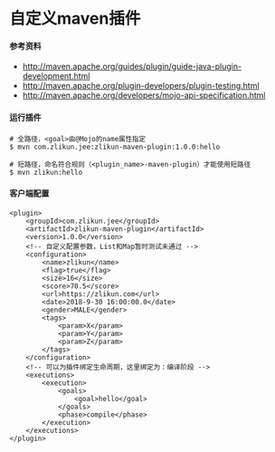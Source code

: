 # 自定义maven插件

#### 参考资料
- http://maven.apache.org/guides/plugin/guide-java-plugin-development.html
- http://maven.apache.org/plugin-developers/plugin-testing.html
- http://maven.apache.org/developers/mojo-api-specification.html

#### 运行插件
```
# 全路径，<goal>由@Mojo的name属性指定
$ mvn com.zlikun.jee:zlikun-maven-plugin:1.0.0:hello

# 短路径，命名符合规则（<plugin_name>-maven-plugin）才能使用短路径
$ mvn zlikun:hello
```

#### 客户端配置
```
<plugin>
    <groupId>com.zlikun.jee</groupId>
    <artifactId>zlikun-maven-plugin</artifactId>
    <version>1.0.0</version>
    <!-- 自定义配置参数，List和Map暂时测试未通过 -->
    <configuration>
        <name>zlikun</name>
        <flag>true</flag>
        <size>16</size>
        <score>70.5</score>
        <url>https://zlikun.com</url>
        <date>2018-9-30 16:00:00.0</date>
        <gender>MALE</gender>
        <tags>
            <param>X</param>
            <param>Y</param>
            <param>Z</param>
        </tags>
    </configuration>
    <!-- 可以为插件绑定生命周期，这里绑定为：编译阶段 -->
    <executions>
        <execution>
            <goals>
                <goal>hello</goal>
            </goals>
            <phase>compile</phase>
        </execution>
    </executions>
</plugin>
```